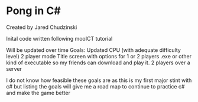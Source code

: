 # Pong in C#

Created by Jared Chudzinski

Inital code written following mooICT tutorial

Will be updated over time
Goals:
Updated CPU (with adequate difficulty level)
2 player mode
Title screen with options for 1 or 2 players
.exe or other kind of executable so my friends can download and play it. 
2 players over a server

I do not know how feasible these goals are as this is my first major 
stint with c# but listing the goals will give me a road map to continue 
to practice c# and make the game better
